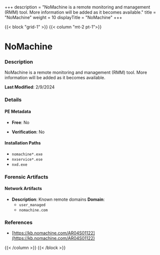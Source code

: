 +++
description = "NoMachine is a remote monitoring and management (RMM) tool. More information will be added as it becomes available."
title = "NoMachine"
weight = 10
displayTitle = "NoMachine"
+++


{{< block "grid-1" >}}
{{< column "mt-2 pt-1">}}

# NoMachine


### Description

NoMachine is a remote monitoring and management (RMM) tool. More information will be added as it becomes available.



**Last Modified**: 2/9/2024

### Details


#### PE Metadata


- **Free**: No

- **Verification**: No




#### Installation Paths
- `nomachine*.exe`
- `nxservice*.ese`
- `nxd.exe`

### Forensic Artifacts




#### Network Artifacts

- **Description**: Known remote domains
  **Domain**:
    - `user_managed`
    - `nomachine.com`





### References
- [https://kb.nomachine.com/AR04S01122](https://kb.nomachine.com/AR04S01122)



{{< /column >}}
{{< /block >}}
